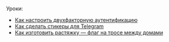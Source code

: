 Уроки:

- [Как настроить двухфакторную аутентификацию](./2FA.md)
- [Как сделать стикеры для Telegram](https://github.com/free-belarus/telegram-stickers/wiki)
- [Как изготовить растяжку — флаг на тросе между домами](./huge-flags.md)
